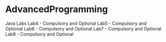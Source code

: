 # AdvancedProgramming
Java Labs
Lab4 - Compulsory and Optional
Lab5 - Compulsory and Optional
Lab6 - Compulsory and Optional
Lab7 - Compulsory and Optional
Lab8 - Compulsory and Optional
